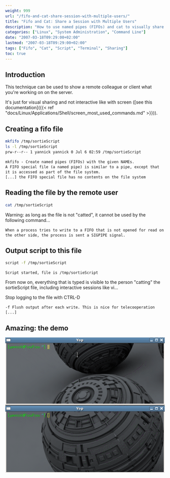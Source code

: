 ```yaml
---
weight: 999
url: "/fifo-and-cat-share-session-with-multiple-users/"
title: "Fifo and Cat: Share a Session with Multiple Users"
description: "How to use named pipes (FIFOs) and cat to visually share a terminal session with other users"
categories: ["Linux", "System Administration", "Command Line"]
date: "2007-03-18T09:29:00+02:00"
lastmod: "2007-03-18T09:29:00+02:00"
tags: ["Fifo", "Cat", "Script", "Terminal", "Sharing"]
toc: true
---
```


## Introduction

This technique can be used to show a remote colleague or client what you're working on on the server.

It's just for visual sharing and not interactive like with screen ([see this documentation]({{< ref "docs/Linux/Applications/Shell/screen_most_used_commands.md" >}})).

## Creating a fifo file

```bash
mkfifo /tmp/sortieScript
ls -l /tmp/sortieScript
prw-r--r-- 1 yannick yannick 0 Jul 6 02:59 /tmp/sortieScript
```

```
mkfifo - Create named pipes (FIFOs) with the given NAMEs.
A FIFO special file (a named pipe) is similar to a pipe, except that it is accessed as part of the file system.
[...] the FIFO special file has no contents on the file system
```

## Reading the file by the remote user

```bash
cat /tmp/sortieScript
```

Warning: as long as the file is not "catted", it cannot be used by the following command...

```
When a process tries to write to a FIFO that is not opened for read on the other side, the process is sent a SIGPIPE signal.
```

## Output script to this file

```bash
script -f /tmp/sortieScript
```

```
Script started, file is /tmp/sortieScript
```

From now on, everything that is typed is visible to the person "catting" the sortieScript file, including interactive sessions like vi...

Stop logging to the file with CTRL-D

```
-f Flush output after each write. This is nice for telecooperation [...]
```

## Amazing: the demo

![demo](/images/scriptfmkfifo.gif)
